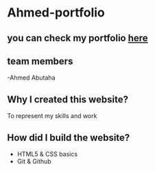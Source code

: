 # Ahmed-portfolio

## you can check my portfolio [here](https://gsg-cf05.github.io/Ahmed-portfolio/)

## team members

-Ahmed Abutaha

## Why I created this website?

 To represent my skills and work

## How did I build the website?

   - HTML5 & CSS basics
   - Git & Github
